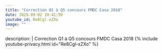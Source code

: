 ```yaml
---
title: "Correction Q1 à Q5 concours FMDC Casa 2018"
date: 2025-09-02 19:41:59 
youtube_id: Re8Cgl-xZXo
image: ""
---
```

description: |
  Correction Q1 à Q5 concours FMDC Casa 2018
{% include youtube-privacy.html id="Re8Cgl-xZXo" %}
